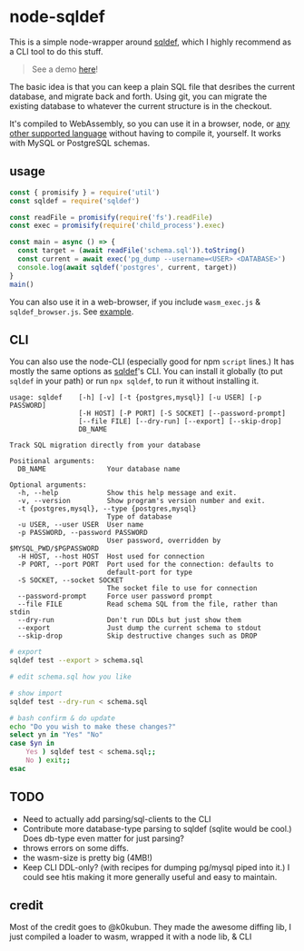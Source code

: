 # node-sqldef

This is a simple node-wrapper around [sqldef](https://github.com/k0kubun/sqldef), which I highly recommend as a CLI tool to do this stuff. 

> See a demo [here](http://konsumer.js.org/node-sqldef/)!

The basic idea is that you can keep a plain SQL file that desribes the current database, and migrate back and forth. Using git, you can migrate the existing database to whatever the current structure is in the checkout.

It's compiled to WebAssembly, so you can use it in a browser, node, or [any other supported language](https://github.com/wasmerio/wasmer) without having to compile it, yourself. It works with MySQL or PostgreSQL schemas.

## usage

```js
const { promisify } = require('util')
const sqldef = require('sqldef')

const readFile = promisify(require('fs').readFile)
const exec = promisify(require('child_process').exec)

const main = async () => {
  const target = (await readFile('schema.sql')).toString()
  const current = await exec('pg_dump --username=<USER> <DATABASE>')
  console.log(await sqldef('postgres', current, target))
}
main()
```

You can also use it in a web-browser, if you include `wasm_exec.js` & `sqldef_browser.js`. See [example](./build/js-wasm/index.html).

## CLI

You can also use the node-CLI (especially good for npm `script` lines.) It has mostly the same options as [sqldef](https://github.com/k0kubun/sqldef)'s CLI. You can install it globally (to put `sqldef` in your path) or run `npx sqldef`, to run it without installing it.

```
usage: sqldef    [-h] [-v] [-t {postgres,mysql}] [-u USER] [-p PASSWORD]
                 [-H HOST] [-P PORT] [-S SOCKET] [--password-prompt]
                 [--file FILE] [--dry-run] [--export] [--skip-drop]
                 DB_NAME

Track SQL migration directly from your database

Positional arguments:
  DB_NAME               Your database name

Optional arguments:
  -h, --help            Show this help message and exit.
  -v, --version         Show program's version number and exit.
  -t {postgres,mysql}, --type {postgres,mysql}
                        Type of database
  -u USER, --user USER  User name
  -p PASSWORD, --password PASSWORD
                        User password, overridden by $MYSQL_PWD/$PGPASSWORD
  -H HOST, --host HOST  Host used for connection
  -P PORT, --port PORT  Port used for the connection: defaults to 
                        default-port for type
  -S SOCKET, --socket SOCKET
                        The socket file to use for connection
  --password-prompt     Force user password prompt
  --file FILE           Read schema SQL from the file, rather than stdin
  --dry-run             Don't run DDLs but just show them
  --export              Just dump the current schema to stdout
  --skip-drop           Skip destructive changes such as DROP
```

```bash
# export
sqldef test --export > schema.sql

# edit schema.sql how you like

# show import
sqldef test --dry-run < schema.sql

# bash confirm & do update
echo "Do you wish to make these changes?"
select yn in "Yes" "No"
case $yn in
    Yes ) sqldef test < schema.sql;;
    No ) exit;;
esac
```

## TODO

* Need to actually add parsing/sql-clients to the CLI
* Contribute more database-type parsing to sqldef (sqlite would be cool.) Does db-type even matter for just parsing?
* throws errors on some diffs.
* the wasm-size is pretty big (4MB!)
* Keep CLI DDL-only? (with recipes for dumping pg/mysql piped into it.) I could see htis making it more generally useful and easy to maintain.

## credit

Most of the credit goes to @k0kubun. They made the awesome diffing lib, I just compiled a loader to wasm, wrapped it with a node lib, & CLI
